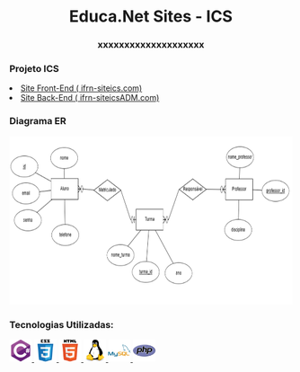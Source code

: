 <h1 align="center">Educa.Net Sites - ICS</h1>
<h3 align="center">xxxxxxxxxxxxxxxxxxxx</h3>

<h3 align="left">Projeto ICS</h3>
<a href="ifrn-siteics.com"><li align="left">Site Front-End ( ifrn-siteics.com) </li></a>
<a href="ifrn-siteicsadm.com"><li align="left">Site Back-End ( ifrn-siteicsADM.com) </li></a>
<p align="left">
</p>
<p>
  <h3>Diagrama ER</h3>
<a href="confs-mysql/Diagrama_ER.png"><img width="auto" height="300px" src="confs-mysql/Diagrama_ER.png"></a>
</p>
<h3 align="left">Tecnologias Utilizadas:</h3>
<p align="left"> <a href="https://www.w3schools.com/cs/" target="_blank" rel="noreferrer"> <img src="https://raw.githubusercontent.com/devicons/devicon/master/icons/csharp/csharp-original.svg" alt="csharp" width="40" height="40"/> </a> <a href="https://www.w3schools.com/css/" target="_blank" rel="noreferrer"> <img src="https://raw.githubusercontent.com/devicons/devicon/master/icons/css3/css3-original-wordmark.svg" alt="css3" width="40" height="40"/> </a> <a href="https://www.w3.org/html/" target="_blank" rel="noreferrer"> <img src="https://raw.githubusercontent.com/devicons/devicon/master/icons/html5/html5-original-wordmark.svg" alt="html5" width="40" height="40"/> </a> <a href="https://www.linux.org/" target="_blank" rel="noreferrer"> <img src="https://raw.githubusercontent.com/devicons/devicon/master/icons/linux/linux-original.svg" alt="linux" width="40" height="40"/> </a> <a href="https://www.mysql.com/" target="_blank" rel="noreferrer"> <img src="https://raw.githubusercontent.com/devicons/devicon/master/icons/mysql/mysql-original-wordmark.svg" alt="mysql" width="40" height="40"/> </a> <a href="https://www.php.net" target="_blank" rel="noreferrer"> <img src="https://raw.githubusercontent.com/devicons/devicon/master/icons/php/php-original.svg" alt="php" width="40" height="40"/> </a> </p>
